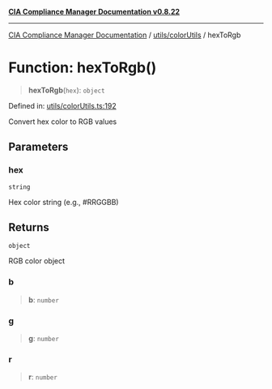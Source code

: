 [**CIA Compliance Manager Documentation v0.8.22**](../../../README.md)

***

[CIA Compliance Manager Documentation](../../../modules.md) / [utils/colorUtils](../README.md) / hexToRgb

# Function: hexToRgb()

> **hexToRgb**(`hex`): `object`

Defined in: [utils/colorUtils.ts:192](https://github.com/Hack23/cia-compliance-manager/blob/5eebba14bef5523072dd8c486c1cd0c7c18766fc/src/utils/colorUtils.ts#L192)

Convert hex color to RGB values

## Parameters

### hex

`string`

Hex color string (e.g., #RRGGBB)

## Returns

`object`

RGB color object

### b

> **b**: `number`

### g

> **g**: `number`

### r

> **r**: `number`
